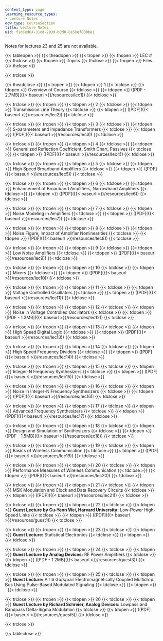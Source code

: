 ```yaml
---
content_type: page
learning_resource_types:
- Lecture Notes
ocw_type: CourseSection
title: Lecture Notes
uid: f1d6ed64-31cd-293d-b0d0-6e58ef888be1
---
```


Notes for lectures 23 and 25 are not available.

{{< tableopen >}}
{{< theadopen >}}
{{< tropen >}}
{{< thopen >}}
LEC #
{{< thclose >}}
{{< thopen >}}
Topics
{{< thclose >}}
{{< thopen >}}
Files
{{< thclose >}}

{{< trclose >}}

{{< theadclose >}}
{{< tropen >}}
{{< tdopen >}}
1
{{< tdclose >}}
{{< tdopen >}}
Overview of Course
{{< tdclose >}}
{{< tdopen >}}
([PDF - 2.7MB]({{< baseurl >}}/resources/lec1))
{{< tdclose >}}

{{< trclose >}}
{{< tropen >}}
{{< tdopen >}}
2
{{< tdclose >}}
{{< tdopen >}}
Transmission Line Theory
{{< tdclose >}}
{{< tdopen >}}
([PDF]({{< baseurl >}}/resources/lec2))
{{< tdclose >}}

{{< trclose >}}
{{< tropen >}}
{{< tdopen >}}
3
{{< tdclose >}}
{{< tdopen >}}
S-parameters and Impedance Transformers
{{< tdclose >}}
{{< tdopen >}}
([PDF]({{< baseurl >}}/resources/lec3))
{{< tdclose >}}

{{< trclose >}}
{{< tropen >}}
{{< tdopen >}}
4
{{< tdclose >}}
{{< tdopen >}}
Generalized Reflection Coefficient, Smith Chart, Passives
{{< tdclose >}}
{{< tdopen >}}
([PDF]({{< baseurl >}}/resources/lec4))
{{< tdclose >}}

{{< trclose >}}
{{< tropen >}}
{{< tdopen >}}
5
{{< tdclose >}}
{{< tdopen >}}
High Speed Broadband Amplifiers
{{< tdclose >}}
{{< tdopen >}}
([PDF]({{< baseurl >}}/resources/lec5))
{{< tdclose >}}

{{< trclose >}}
{{< tropen >}}
{{< tdopen >}}
6
{{< tdclose >}}
{{< tdopen >}}
Enhancement of Broadband Amplifiers, Narrowband Amplifiers
{{< tdclose >}}
{{< tdopen >}}
([PDF]({{< baseurl >}}/resources/lec6))
{{< tdclose >}}

{{< trclose >}}
{{< tropen >}}
{{< tdopen >}}
7
{{< tdclose >}}
{{< tdopen >}}
Noise Modeling in Amplifiers
{{< tdclose >}}
{{< tdopen >}}
([PDF]({{< baseurl >}}/resources/lec7))
{{< tdclose >}}

{{< trclose >}}
{{< tropen >}}
{{< tdopen >}}
8
{{< tdclose >}}
{{< tdopen >}}
Noise Figure, Impact of Amplifier Nonlinearities
{{< tdclose >}}
{{< tdopen >}}
([PDF]({{< baseurl >}}/resources/lec8))
{{< tdclose >}}

{{< trclose >}}
{{< tropen >}}
{{< tdopen >}}
9
{{< tdclose >}}
{{< tdopen >}}
Low Noise Amplifiers
{{< tdclose >}}
{{< tdopen >}}
([PDF]({{< baseurl >}}/resources/lec9))
{{< tdclose >}}

{{< trclose >}}
{{< tropen >}}
{{< tdopen >}}
10
{{< tdclose >}}
{{< tdopen >}}
Mixers
{{< tdclose >}}
{{< tdopen >}}
([PDF]({{< baseurl >}}/resources/lec10))
{{< tdclose >}}

{{< trclose >}}
{{< tropen >}}
{{< tdopen >}}
11
{{< tdclose >}}
{{< tdopen >}}
Voltage Controlled Oscillators
{{< tdclose >}}
{{< tdopen >}}
([PDF]({{< baseurl >}}/resources/lec11))
{{< tdclose >}}

{{< trclose >}}
{{< tropen >}}
{{< tdopen >}}
12
{{< tdclose >}}
{{< tdopen >}}
Noise in Voltage Controlled Oscillators
{{< tdclose >}}
{{< tdopen >}}
([PDF - 1.2MB]({{< baseurl >}}/resources/lec12))
{{< tdclose >}}

{{< trclose >}}
{{< tropen >}}
{{< tdopen >}}
13
{{< tdclose >}}
{{< tdopen >}}
High Speed Digital Logic
{{< tdclose >}}
{{< tdopen >}}
([PDF]({{< baseurl >}}/resources/lec13))
{{< tdclose >}}

{{< trclose >}}
{{< tropen >}}
{{< tdopen >}}
14
{{< tdclose >}}
{{< tdopen >}}
High Speed Frequency Dividers
{{< tdclose >}}
{{< tdopen >}}
([PDF]({{< baseurl >}}/resources/lec14))
{{< tdclose >}}

{{< trclose >}}
{{< tropen >}}
{{< tdopen >}}
15
{{< tdclose >}}
{{< tdopen >}}
Integer-N Frequency Synthesizers
{{< tdclose >}}
{{< tdopen >}}
([PDF]({{< baseurl >}}/resources/lec15))
{{< tdclose >}}

{{< trclose >}}
{{< tropen >}}
{{< tdopen >}}
16
{{< tdclose >}}
{{< tdopen >}}
Noise in Integer-N Frequency Synthesizers
{{< tdclose >}}
{{< tdopen >}}
([PDF]({{< baseurl >}}/resources/lec16))
{{< tdclose >}}

{{< trclose >}}
{{< tropen >}}
{{< tdopen >}}
17
{{< tdclose >}}
{{< tdopen >}}
Advanced Frequency Synthesizers
{{< tdclose >}}
{{< tdopen >}}
([PDF]({{< baseurl >}}/resources/lec17))
{{< tdclose >}}

{{< trclose >}}
{{< tropen >}}
{{< tdopen >}}
18
{{< tdclose >}}
{{< tdopen >}}
Design and Simulation of Synthesizers
{{< tdclose >}}
{{< tdopen >}}
([PDF - 1.5MB]({{< baseurl >}}/resources/lec18))
{{< tdclose >}}

{{< trclose >}}
{{< tropen >}}
{{< tdopen >}}
19
{{< tdclose >}}
{{< tdopen >}}
Basics of Wireless Communication
{{< tdclose >}}
{{< tdopen >}}
([PDF]({{< baseurl >}}/resources/lec19))
{{< tdclose >}}

{{< trclose >}}
{{< tropen >}}
{{< tdopen >}}
20
{{< tdclose >}}
{{< tdopen >}}
Performance Measures of Wireless Communication
{{< tdclose >}}
{{< tdopen >}}
([PDF]({{< baseurl >}}/resources/lec20))
{{< tdclose >}}

{{< trclose >}}
{{< tropen >}}
{{< tdopen >}}
21
{{< tdclose >}}
{{< tdopen >}}
MSK Modulation and Clock and Data Recovery Circuits
{{< tdclose >}}
{{< tdopen >}}
([PDF]({{< baseurl >}}/resources/lec21))
{{< tdclose >}}

{{< trclose >}}
{{< tropen >}}
{{< tdopen >}}
22
{{< tdclose >}}
{{< tdopen >}}
**Guest Lecture by Gu-Yeon Wei, Harvard University:** Low-Power High-Speed Links
{{< tdclose >}}
{{< tdopen >}}
([PDF]({{< baseurl >}}/resources/guest1))
{{< tdclose >}}

{{< trclose >}}
{{< tropen >}}
{{< tdopen >}}
23
{{< tdclose >}}
{{< tdopen >}}
**Guest Lecture:** Statistical Electronics
{{< tdclose >}}
{{< tdopen >}}
 
{{< tdclose >}}

{{< trclose >}}
{{< tropen >}}
{{< tdopen >}}
24
{{< tdclose >}}
{{< tdopen >}}
**Guest Lecture by Analog Devices:** RF Power Amplifiers
{{< tdclose >}}
{{< tdopen >}}
([PDF - 1.2MB]({{< baseurl >}}/resources/guest3))
{{< tdclose >}}

{{< trclose >}}
{{< tropen >}}
{{< tdopen >}}
25
{{< tdclose >}}
{{< tdopen >}}
**Guest Lecture:** A 1.6 Gb/s/pair Electromagnetically Coupled Multidrop Bus Using Pulse-Based Modulated Signaling
{{< tdclose >}}
{{< tdopen >}}
 
{{< tdclose >}}

{{< trclose >}}
{{< tropen >}}
{{< tdopen >}}
26
{{< tdclose >}}
{{< tdopen >}}
**Guest Lecture by Richard Schreier, Analog Devices:** Lowpass and Bandpass Delta-Sigma Modulation
{{< tdclose >}}
{{< tdopen >}}
([PDF]({{< baseurl >}}/resources/guest5))
{{< tdclose >}}

{{< trclose >}}

{{< tableclose >}}